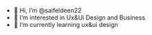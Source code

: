 - 👋 Hi, I’m @saifeldeen22
- 👀 I’m interested in Ux&Ui Design and Business
- 🌱 I’m currently learning ux&ui design
<!---
- 💞️ I’m looking to collaborate on ...
- 📫 How to reach me ...


saifeldeen22/saifeldeen22 is a ✨ special ✨ repository because its `README.md` (this file) appears on your GitHub profile.
You can click the Preview link to take a look at your changes.
--->
